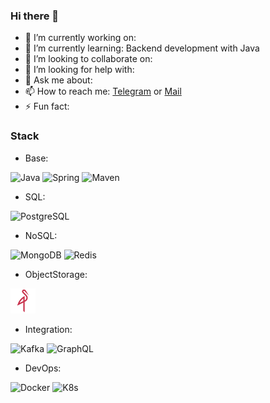 ### Hi there 👋

- 🔭 I’m currently working on:
- 🌱 I’m currently learning: Backend development with Java
- 👯 I’m looking to collaborate on:
- 🤔 I’m looking for help with:
- 💬 Ask me about:
- 📫 How to reach me: [Telegram](https://t.me/ivanuil) or [Mail](mailto:ivo-pronin@yandex.ru)
- ⚡ Fun fact:

### Stack

- Base:
<img src="https://github.com/get-icon/geticon/raw/master/icons/java.svg" alt="Java" height="40px">
<img src="https://github.com/get-icon/geticon/raw/master/icons/spring.svg" alt="Spring" height="40px">
<img src="https://github.com/get-icon/geticon/raw/master/icons/maven.svg" alt="Maven" height="40px">

- SQL:
<img src="https://github.com/get-icon/geticon/raw/master/icons/postgresql.svg" alt="PostgreSQL" height="40px">

- NoSQL:
<img src="https://github.com/get-icon/geticon/raw/master/icons/mongodb.svg" alt="MongoDB" height="40px">
<img src="https://github.com/get-icon/geticon/raw/master/icons/redis.svg" alt="Redis" height="40px">

- ObjectStorage:
<img src="images/minio-icon.png" alt="MinIO" height="40px">

- Integration:
<img src="https://github.com/get-icon/geticon/raw/master/icons/kafka.svg" alt="Kafka" height="40px">
<img src="https://github.com/get-icon/geticon/raw/master/icons/graphql.svg" alt="GraphQL" height="40px">

- DevOps:
<img src="https://github.com/get-icon/geticon/raw/master/icons/docker-icon.svg" alt="Docker" height="40px">
<img src="https://github.com/get-icon/geticon/raw/master/icons/kubernetes.svg" alt="K8s" height="40px">
